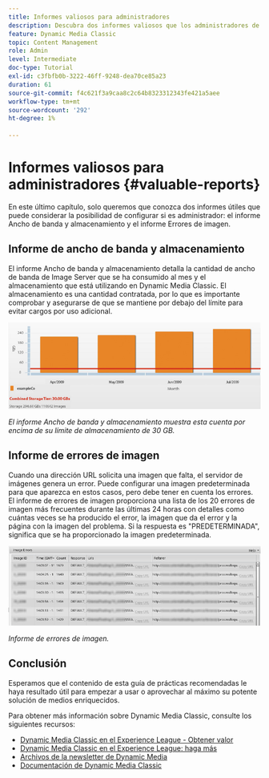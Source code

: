 ```yaml
---
title: Informes valiosos para administradores
description: Descubra dos informes valiosos que los administradores de Dynamic Media Classic deben considerar para configurar.
feature: Dynamic Media Classic
topic: Content Management
role: Admin
level: Intermediate
doc-type: Tutorial
exl-id: c3fbfb0b-3222-46ff-9248-dea70ce85a23
duration: 61
source-git-commit: f4c621f3a9caa8c2c64b8323312343fe421a5aee
workflow-type: tm+mt
source-wordcount: '292'
ht-degree: 1%

---
```


# Informes valiosos para administradores {#valuable-reports}

En este último capítulo, solo queremos que conozca dos informes útiles que puede considerar la posibilidad de configurar si es administrador: el informe Ancho de banda y almacenamiento y el informe Errores de imagen.

## Informe de ancho de banda y almacenamiento

El informe Ancho de banda y almacenamiento detalla la cantidad de ancho de banda de Image Server que se ha consumido al mes y el almacenamiento que está utilizando en Dynamic Media Classic. El almacenamiento es una cantidad contratada, por lo que es importante comprobar y asegurarse de que se mantiene por debajo del límite para evitar cargos por uso adicional.

![imagen](assets/valuable-reports/reports-1.jpg)

_El informe Ancho de banda y almacenamiento muestra esta cuenta por encima de su límite de almacenamiento de 30 GB._

## Informe de errores de imagen

Cuando una dirección URL solicita una imagen que falta, el servidor de imágenes genera un error. Puede configurar una imagen predeterminada para que aparezca en estos casos, pero debe tener en cuenta los errores. El informe de errores de imagen proporciona una lista de los 20 errores de imagen más frecuentes durante las últimas 24 horas con detalles como cuántas veces se ha producido el error, la imagen que da el error y la página con la imagen del problema. Si la respuesta es &quot;PREDETERMINADA&quot;, significa que se ha proporcionado la imagen predeterminada.

![imagen](assets/valuable-reports/reports-2.jpg)

_Informe de errores de imagen._

## Conclusión

Esperamos que el contenido de esta guía de prácticas recomendadas le haya resultado útil para empezar a usar o aprovechar al máximo su potente solución de medios enriquecidos.

Para obtener más información sobre Dynamic Media Classic, consulte los siguientes recursos:

- [Dynamic Media Classic en el Experience League - Obtener valor](https://guided.adobe.com/?launch=AEM-5a#recommended/solutions/experience-manager)
- [Dynamic Media Classic en el Experience League: haga más](https://guided.adobe.com/?launch=AEM-6a#recommended/solutions/experience-manager)
- [Archivos de la newsletter de Dynamic Media](https://experienceleague.adobe.com/docs/dynamic-media-classic/using/dynamic-media-newsletter.html)
- [Documentación de Dynamic Media Classic](https://experienceleague.adobe.com/docs/dynamic-media-classic/using/home.html?lang=es)

